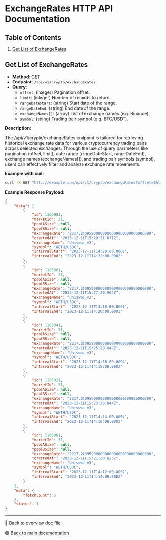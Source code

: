 # ExchangeRates HTTP API Documentation

## Table of Contents

1. [Get List of ExchangeRates](#get-list-of-exchangerates)

## Get List of ExchangeRates

-   **Method**: GET
-   **Endpoint**: `/api/v1/crypto/exchangeRates`
-   **Query**:
    -   `offset`: (integer) Pagination offset.
    -   `limit`: (integer) Number of records to return.
    -   `rangeDateStart`: (string) Start date of the range.
    -   `rangeDateEnd`: (string) End date of the range.
    -   `exchangeNames[]`: (array) List of exchange names (e.g. Binance).
    -   `symbol`: (string) Trading pair symbol (e.g. BTC/USDT).

**Description:**

The /api/v1/crypto/exchangeRates endpoint is tailored for retrieving historical exchange rate data for various cryptocurrency trading pairs across selected exchanges. Through the use of query parameters like pagination (offset, limit), date range (rangeDateStart, rangeDateEnd), exchange names (exchangeNames[]), and trading pair symbols (symbol), users can effectively filter and analyze exchange rate movements.

**Example with curl:**

```bash
curl -X GET "http://example.com/api/v1/crypto/exchangeRates?offset=0&limit=5&rangeDateStart=2023-12-11T14:12:00.000Z&rangeDateEnd=2023-12-11T14:22:00.000Z&exchangeNames[]=Uniswap_v3&symbol=WETH/USDC"
```

**Example Response Payload:**

```json
{
    "data": [
        {
            "id": 1105981,
            "marketId": 31,
            "poolASize": null,
            "poolBSize": null,
            "exchangeRate": "2217.24095900000000000000000000000000",
            "createdAt": "2023-12-11T15:29:21.071Z",
            "exchangeName": "Uniswap_v3",
            "symbol": "WETH/USDC",
            "intervalStart": "2023-12-11T14:20:00.000Z",
            "intervalEnd": "2023-12-11T14:22:00.000Z"
        },
        {
            "id": 1105961,
            "marketId": 31,
            "poolASize": null,
            "poolBSize": null,
            "exchangeRate": "2217.24095900000000000000000000000000",
            "createdAt": "2023-12-11T15:27:20.904Z",
            "exchangeName": "Uniswap_v3",
            "symbol": "WETH/USDC",
            "intervalStart": "2023-12-11T14:18:00.000Z",
            "intervalEnd": "2023-12-11T14:20:00.000Z"
        },
        {
            "id": 1105941,
            "marketId": 31,
            "poolASize": null,
            "poolBSize": null,
            "exchangeRate": "2217.24095900000000000000000000000000",
            "createdAt": "2023-12-11T15:25:20.848Z",
            "exchangeName": "Uniswap_v3",
            "symbol": "WETH/USDC",
            "intervalStart": "2023-12-11T14:16:00.000Z",
            "intervalEnd": "2023-12-11T14:18:00.000Z"
        },
        {
            "id": 1105921,
            "marketId": 31,
            "poolASize": null,
            "poolBSize": null,
            "exchangeRate": "2217.24095900000000000000000000000000",
            "createdAt": "2023-12-11T15:23:20.844Z",
            "exchangeName": "Uniswap_v3",
            "symbol": "WETH/USDC",
            "intervalStart": "2023-12-11T14:14:00.000Z",
            "intervalEnd": "2023-12-11T14:16:00.000Z"
        },
        {
            "id": 1105901,
            "marketId": 31,
            "poolASize": null,
            "poolBSize": null,
            "exchangeRate": "2217.24095900000000000000000000000000",
            "createdAt": "2023-12-11T15:21:20.823Z",
            "exchangeName": "Uniswap_v3",
            "symbol": "WETH/USDC",
            "intervalStart": "2023-12-11T14:12:00.000Z",
            "intervalEnd": "2023-12-11T14:14:00.000Z"
        }
    ],
    "meta": {
        "fetchCount": 5
    },
    "status": 1
}
```

---

🔵 [Back to overview doc file](./overview.md)

🟣 [Back to main documentation](../../../README.md)
